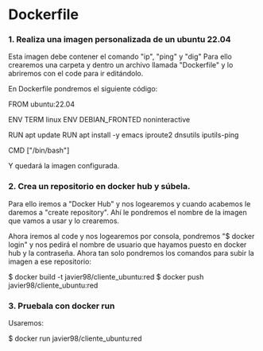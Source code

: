 # Dockerfile

### 1. Realiza una imagen personalizada de un ubuntu 22.04 

Esta imagen debe contener el comando "ip", "ping" y "dig"
Para ello crearemos una carpeta y dentro un archivo llamada "Dockerfile" y lo abriremos con el code para ir editándolo.

En Dockerfile pondremos el siguiente código:

FROM ubuntu:22.04

ENV TERM linux
ENV DEBIAN_FRONTED noninteractive

RUN apt update
RUN apt install -y emacs iproute2 dnsutils iputils-ping

CMD ["/bin/bash"]

Y quedará la imagen configurada.

### 2.  Crea un repositorio en docker hub y súbela.

Para ello iremos a "Docker Hub" y nos logearemos y cuando acabemos le daremos a "create repository". Ahí le pondremos el nombre de la imagen que vamos a usar y lo crearemos. 

Ahora iremos al code y nos logearemos por consola, pondremos "$ docker login" y nos pedirá el nombre de usuario que hayamos puesto en docker hub y la contraseña. Ahora tan solo pondremos los comandos para subir la imagen a ese repositorio:

$ docker build -t javier98/cliente_ubuntu:red
$ docker push javier98/cliente_ubuntu:red

### 3. Pruebala con docker run

Usaremos:

$ docker run javier98/cliente_ubuntu:red

